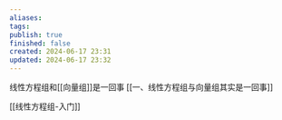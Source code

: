 ```yaml
---
aliases: 
tags: 
publish: true
finished: false
created: 2024-06-17 23:31
updated: 2024-06-17 23:32
---
```

线性方程组和[[向量组]]是一回事 
[[一、线性方程组与向量组其实是一回事]]

[[线性方程组-入门]]